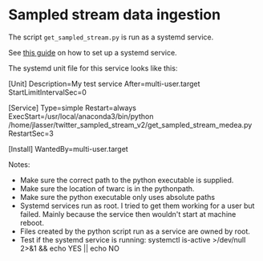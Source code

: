 # Sampled stream data ingestion

The script `get_sampled_stream.py` is run as a systemd service.

See [this guide](https://medium.com/codex/setup-a-python-script-as-a-service-through-systemctl-systemd-f0cc55a42267) on how to set up a systemd service.

The systemd unit file for this service looks like this:

[Unit]
Description=My test service
After=multi-user.target
StartLimitIntervalSec=0

[Service]
Type=simple
Restart=always
ExecStart=/usr/local/anaconda3/bin/python /home/jlasser/twitter_sampled_stream_v2/get_sampled_stream_medea.py
RestartSec=3

[Install]
WantedBy=multi-user.target

Notes:
* Make sure the correct path to the python executable is supplied.
* Make sure the location of twarc is in the pythonpath.
* Make sure the python executable only uses absolute paths
* Systemd services run as root. I tried to get them working for a user but failed. Mainly because the service then wouldn't start at machine reboot.
* Files created by the python script run as a service are owned by root.
* Test if the systemd service is running: systemctl is-active <service name> >/dev/null 2>&1 && echo YES || echo NO
